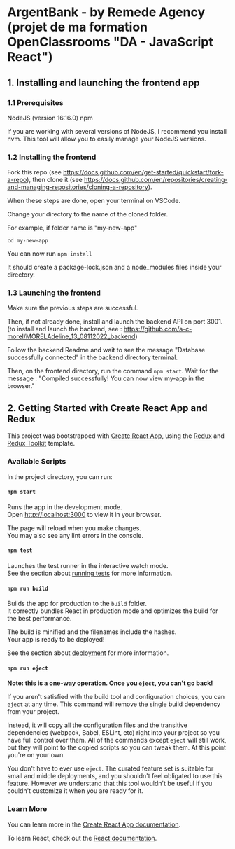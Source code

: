 # ArgentBank - by Remede Agency (projet de ma formation OpenClassrooms "DA - JavaScript React")

## 1. Installing and launching the frontend app

### 1.1 Prerequisites

NodeJS (version 16.16.0)
npm

If you are working with several versions of NodeJS, I recommend you install nvm. This tool will allow you to easily manage your NodeJS versions.

### 1.2 Installing the frontend

Fork this repo (see https://docs.github.com/en/get-started/quickstart/fork-a-repo), then clone it (see https://docs.github.com/en/repositories/creating-and-managing-repositories/cloning-a-repository).

When these steps are done, open your terminal on VSCode.

Change your directory to the name of the cloned folder.

For example, if folder name is "my-new-app"

`cd my-new-app`

You can now run `npm install`

It should create a package-lock.json and a node_modules files inside your directory.

### 1.3 Launching the frontend

Make sure the previous steps are successful.

Then, if not already done, install and launch the backend API on port 3001. (to install and launch the backend, see : https://github.com/a-c-morel/MORELAdeline_13_08112022_backend)

Follow the backend Readme and wait to see the message "Database successfully connected" in the backend directory terminal.

Then, on the frontend directory, run the command `npm start`. Wait for the message : "Compiled successfully! You can now view my-app in the browser."

## 2. Getting Started with Create React App and Redux

This project was bootstrapped with [Create React App](https://github.com/facebook/create-react-app), using the [Redux](https://redux.js.org/) and [Redux Toolkit](https://redux-toolkit.js.org/) template.

### Available Scripts

In the project directory, you can run:

#### `npm start`

Runs the app in the development mode.\
Open [http://localhost:3000](http://localhost:3000) to view it in your browser.

The page will reload when you make changes.\
You may also see any lint errors in the console.

#### `npm test`

Launches the test runner in the interactive watch mode.\
See the section about [running tests](https://facebook.github.io/create-react-app/docs/running-tests) for more information.

#### `npm run build`

Builds the app for production to the `build` folder.\
It correctly bundles React in production mode and optimizes the build for the best performance.

The build is minified and the filenames include the hashes.\
Your app is ready to be deployed!

See the section about [deployment](https://facebook.github.io/create-react-app/docs/deployment) for more information.

#### `npm run eject`

**Note: this is a one-way operation. Once you `eject`, you can't go back!**

If you aren't satisfied with the build tool and configuration choices, you can `eject` at any time. This command will remove the single build dependency from your project.

Instead, it will copy all the configuration files and the transitive dependencies (webpack, Babel, ESLint, etc) right into your project so you have full control over them. All of the commands except `eject` will still work, but they will point to the copied scripts so you can tweak them. At this point you're on your own.

You don't have to ever use `eject`. The curated feature set is suitable for small and middle deployments, and you shouldn't feel obligated to use this feature. However we understand that this tool wouldn't be useful if you couldn't customize it when you are ready for it.

### Learn More

You can learn more in the [Create React App documentation](https://facebook.github.io/create-react-app/docs/getting-started).

To learn React, check out the [React documentation](https://reactjs.org/).
